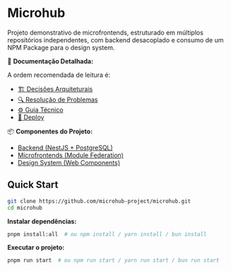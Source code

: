 # Microhub

Projeto demonstrativo de microfrontends, estruturado em múltiplos repositórios independentes, com backend desacoplado e consumo de um NPM Package para o design system.

📖 **Documentação Detalhada:**

A ordem recomendada de leitura é:

- [🏗️ Decisões Arquiteturais](./docs/ARCHITECTURE.md)
- [🔍 Resolução de Problemas](./docs/TROUBLESHOOTING.md)
- [⚙️ Guia Técnico](./docs/TECHNICAL-GUIDE.md)
- [🚀 Deploy](./docs/DEPLOYMENT.md)

📦 **Componentes do Projeto:**

- [Backend (NestJS + PostgreSQL)](./backend/README.md)
- [Microfrontends (Module Federation)](./microfrontends/README.md)
- [Design System (Web Components)](./npm-packages/README.md)

## Quick Start

```bash
git clone https://github.com/microhub-project/microhub.git
cd microhub
```

**Instalar dependências:**

```bash
pnpm install:all  # ou npm install / yarn install / bun install
```

**Executar o projeto:**

```bash
pnpm run start  # ou npm run start / yarn run start / bun run start
```
